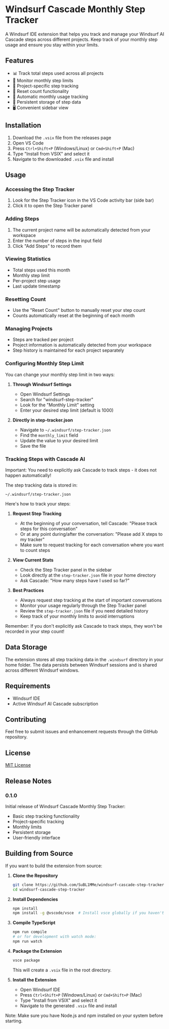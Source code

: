 # Windsurf Cascade Monthly Step Tracker

A Windsurf IDE extension that helps you track and manage your Windsurf AI Cascade steps across different projects. Keep track of your monthly step usage and ensure you stay within your limits.

## Features

- 📊 Track total steps used across all projects
- 🎯 Monitor monthly step limits
- 📝 Project-specific step tracking
- 🔄 Reset count functionality
- 📅 Automatic monthly usage tracking
- 💾 Persistent storage of step data
- 🖥️ Convenient sidebar view

## Installation

1. Download the `.vsix` file from the releases page
2. Open VS Code
3. Press `Ctrl+Shift+P` (Windows/Linux) or `Cmd+Shift+P` (Mac)
4. Type "Install from VSIX" and select it
5. Navigate to the downloaded `.vsix` file and install

## Usage

### Accessing the Step Tracker

1. Look for the Step Tracker icon in the VS Code activity bar (side bar)
2. Click it to open the Step Tracker panel

### Adding Steps

1. The current project name will be automatically detected from your workspace
2. Enter the number of steps in the input field
3. Click "Add Steps" to record them

### Viewing Statistics

- Total steps used this month
- Monthly step limit
- Per-project step usage
- Last update timestamp

### Resetting Count

- Use the "Reset Count" button to manually reset your step count
- Counts automatically reset at the beginning of each month

### Managing Projects

- Steps are tracked per project
- Project information is automatically detected from your workspace
- Step history is maintained for each project separately

### Configuring Monthly Step Limit

You can change your monthly step limit in two ways:

1. **Through Windsurf Settings**
   - Open Windsurf Settings
   - Search for "windsurf-step-tracker"
   - Look for the "Monthly Limit" setting
   - Enter your desired step limit (default is 1000)

2. **Directly in step-tracker.json**
   - Navigate to `~/.windsurf/step-tracker.json`
   - Find the `monthly_limit` field
   - Update the value to your desired limit
   - Save the file

### Tracking Steps with Cascade AI

Important: You need to explicitly ask Cascade to track steps - it does not happen automatically! 

The step tracking data is stored in:
```
~/.windsurf/step-tracker.json
```

Here's how to track your steps:

1. **Request Step Tracking**
   - At the beginning of your conversation, tell Cascade: "Please track steps for this conversation"
   - Or at any point during/after the conversation: "Please add X steps to my tracker"
   - Make sure to request tracking for each conversation where you want to count steps

2. **View Current Stats**
   - Check the Step Tracker panel in the sidebar
   - Look directly at the `step-tracker.json` file in your home directory
   - Ask Cascade: "How many steps have I used so far?"

3. **Best Practices**
   - Always request step tracking at the start of important conversations
   - Monitor your usage regularly through the Step Tracker panel
   - Review the `step-tracker.json` file if you need detailed history
   - Keep track of your monthly limits to avoid interruptions

Remember: If you don't explicitly ask Cascade to track steps, they won't be recorded in your step count!

## Data Storage

The extension stores all step tracking data in the `.windsurf` directory in your home folder. The data persists between Windsurf sessions and is shared across different Windsurf windows.

## Requirements

- Windsurf IDE
- Active Windsurf AI Cascade subscription

## Contributing

Feel free to submit issues and enhancement requests through the GitHub repository.

## License

[MIT License](LICENSE)

## Release Notes

### 0.1.0

Initial release of Windsurf Cascade Monthly Step Tracker:
- Basic step tracking functionality
- Project-specific tracking
- Monthly limits
- Persistent storage
- User-friendly interface

## Building from Source

If you want to build the extension from source:

1. **Clone the Repository**
   ```bash
   git clone https://github.com/SuBL1MMe/windsurf-cascade-step-tracker.git
   cd windsurf-cascade-step-tracker
   ```

2. **Install Dependencies**
   ```bash
   npm install
   npm install -g @vscode/vsce  # Install vsce globally if you haven't already
   ```

3. **Compile TypeScript**
   ```bash
   npm run compile
   # or for development with watch mode:
   npm run watch
   ```

4. **Package the Extension**
   ```bash
   vsce package
   ```
   This will create a `.vsix` file in the root directory.

5. **Install the Extension**
   - Open Windsurf IDE
   - Press `Ctrl+Shift+P` (Windows/Linux) or `Cmd+Shift+P` (Mac)
   - Type "Install from VSIX" and select it
   - Navigate to the generated `.vsix` file and install

Note: Make sure you have Node.js and npm installed on your system before starting.
